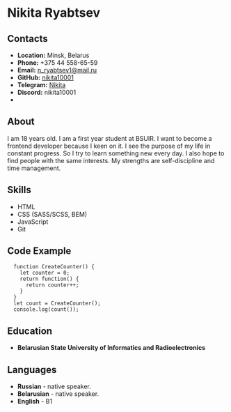 # Nikita Ryabtsev

## Contacts

- **Location:** Minsk, Belarus
- **Phone:** +375 44 558-65-59
- **Email:** [n_ryabtsev1@mail.ru](n_ryabtsev1@mail.ru)
- **GitHub:** [nikita10001](https://github.com/nikita10001)
- **Telegram:** [Nikita](https://t.me/n_ryabtsev1)
- **Discord:** nikita10001
- 
## About

I am 18 years old. I am a first year student at BSUIR. I want to become a frontend developer because I keen on it. I see the purpose of my life in constant progress. So I try to learn something new every day. I also hope to find people with the same interests. My strengths are self-discipline and time management.

## Skills

- HTML
- CSS (SASS/SCSS, BEM)
- JavaScript
- Git

## Code Example

```
  function CreateCounter() {
    let counter = 0;
    return function() {
      return counter++;
    }
  }
  let count = CreateCounter();
  console.log(count());
```

## Education

- **Belarusian State University of Informatics and Radioelectronics**

## Languages

- **Russian** - native speaker.
- **Belarusian** - native speaker.
- **English** - B1
